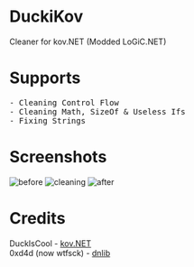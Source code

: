# DuckiKov
Cleaner for kov.NET (Modded LoGiC.NET)

# Supports
<pre>
- Cleaning Control Flow
- Cleaning Math, SizeOf & Useless Ifs
- Fixing Strings
</pre>

# Screenshots
![before](https://user-images.githubusercontent.com/61099345/120540183-4acd6f00-c3e0-11eb-87ee-c8ab99279b9f.png)
![cleaning](https://i.imgur.com/SXO79JB.png)
![after](https://i.imgur.com/WWHlQFQ.png)

# Credits
DuckIsCool - <a href="https://github.com/DuckIsCool/kov.NET">kov.NET</a></br>
0xd4d (now wtfsck) - <a href="https://github.com/0xd4d/dnlib/">dnlib</a></br>
